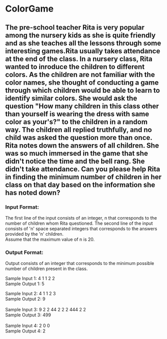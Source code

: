 # ColorGame
## The pre-school teacher Rita is very popular among the nursery kids as she is quite friendly and as she teaches all the lessons through some interesting games.Rita usually takes attendance at the end of the class. In a nursery class, Rita wanted to inroduce the children to different colors. As the children are not familiar with the color names, she thought of conducting a game through which children would be able to learn to identify similar colors. She would ask the question "How many children in this class other than yourself is wearing the dress with same color as your's?" to the children in a random way. The children all replied truthfully, and no child was asked the question more than once.  Rita notes down the answers of all children. She was so much immersed in the game that she didn't notice the time and the bell rang. She didn't take attendance. Can you please help Rita in finding the minimum number of children in her class on that day based on the information she has noted down?    
### Input Format:     
The first line of the input consists of an integer, n that corresponds to the number of children whom Rita questioned.
The second line of the input consists of 'n' space separated integers that corresponds to the answers provided by the 'n' children. </br>
Assume that the maximum value of n is 20.     
### Output Format:  
Output consists of an integer that corresponds to the minimum possible number of children present in the class.   </br> 


Sample Input 1:  4  1  1  2  2  
Sample Output 1:  5 </br>   

Sample Input 2:  4  1  1  2  3  
Sample Output 2:  9     
</br>
Sample Input 3:  9  2  2  44  2  2  2  444  2  2     </br>
Sample Output 3:  499  
</br>
Sample Input 4: 2 0 0  </br>
Sample Output 4: 2   
